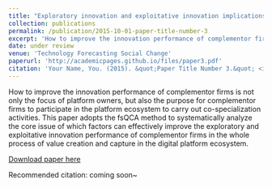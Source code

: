 ```yaml
---
title: "Exploratory innovation and exploitative innovation implications of complementor firms in digital platform ecosystems: A configurational approach."
collection: publications
permalink: /publication/2015-10-01-paper-title-number-3
excerpt: 'How to improve the innovation performance of complementor firms is not only the focus of platform owners, but also the purpose for complementor firms to participate in the platform ecosystem to carry out co-specialization activities. This paper adopts the fsQCA method to systematically analyze the core issue of which factors can effectively improve the exploratory and exploitative innovation performance of complementor firms in the whole process of value creation and capture in the digital platform ecosystem. '
date: under review
venue: 'Technology Forecasting Social Change'
paperurl: 'http://academicpages.github.io/files/paper3.pdf'
citation: 'Your Name, You. (2015). &quot;Paper Title Number 3.&quot; <i>Journal 1</i>. 1(3).'
---
```

How to improve the innovation performance of complementor firms is not only the focus of platform owners, but also the purpose for complementor firms to participate in the platform ecosystem to carry out co-specialization activities. This paper adopts the fsQCA method to systematically analyze the core issue of which factors can effectively improve the exploratory and exploitative innovation performance of complementor firms in the whole process of value creation and capture in the digital platform ecosystem.

[Download paper here](http://academicpages.github.io/files/paper3.pdf)

Recommended citation: coming soon~

